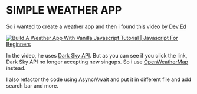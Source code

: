 # SIMPLE WEATHER APP

So i wanted to create a weather app and then i found this video by [Dev Ed](https://www.youtube.com/channel/UClb90NQQcskPUGDIXsQEz5Q)

[![Build A Weather App With Vanilla Javascript Tutorial | Javascript For Beginners](http://img.youtube.com/vi/wPElVpR1rwA/0.jpg)](http://www.youtube.com/watch?v=wPElVpR1rwA "")

In the video, he uses [Dark Sky API](https://darksky.net/dev). But as you can see if you click the link, Dark Sky API no longer accepting new singups.
So i use [OpenWeatherMap](https://openweathermap.org/) instead.

I also refactor the code using Async/Await and put it in different file and add search bar and more.